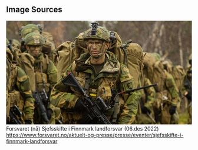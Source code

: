 ## Image Sources
![Steak](../../client/images/krig2.jpg)<br>
Forsvaret (nå) Sjefsskifte i Finnmark landforsvar (06.des 2022) https://www.forsvaret.no/aktuelt-og-presse/presse/eventer/sjefsskifte-i-finnmark-landforsvar


